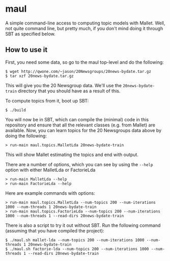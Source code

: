 maul
====

A simple command-line access to computing topic models with Mallet. Well, not quite command line, but pretty much, if you don't mind doing it through SBT as specified below.

## How to use it

First, you need some data, so go to the maul top-level and do the following:

```
$ wget http://qwone.com/~jason/20Newsgroups/20news-bydate.tar.gz
$ tar xzf 20news-bydate.tar.gz 
```

This will give you the 20 Newsgroup data. We'll use the `20news-bydate-train` directory that you should have as a result of this.

To compute topics from it, boot up SBT:

```
$ ./build
```

You will now be in SBT, which can compile the (minimal) code in this repository and ensure that all the relevant classes (e.g. from Mallet) are available. Now, you can learn topics for the 20 Newsgroups data above by doing the following:

```
> run-main maul.topics.MalletLda 20news-bydate-train
```
  
This will show Mallet estimating the topics and end with output.

There are a number of options, which you can see by using the `--help` option with either MalletLda or FactorieLda

```
> run-main MalletLda --help
> run-main FactorieLda --help
```

Here are example commands with options:

```
> run-main maul.topics.MalletLda --num-topics 200 --num-iterations 1000 --num-threads 1 20news-bydate-train
> run-main maul.topics.FactorieLda --num-topics 200 --num-iterations 1000 --num-threads 1 --read-dirs 20news-bydate-train
```

There is also a script to try it out without SBT. Run the following command (assuming that you have compiled the project):

```
$ ./maul.sh mallet-lda --num-topics 200 --num-iterations 1000 --num-threads 1 20news-bydate-train
$ ./maul.sh factorie-lda --num-topics 200 --num-iterations 1000 --num-threads 1 --read-dirs 20news-bydate-train
```
